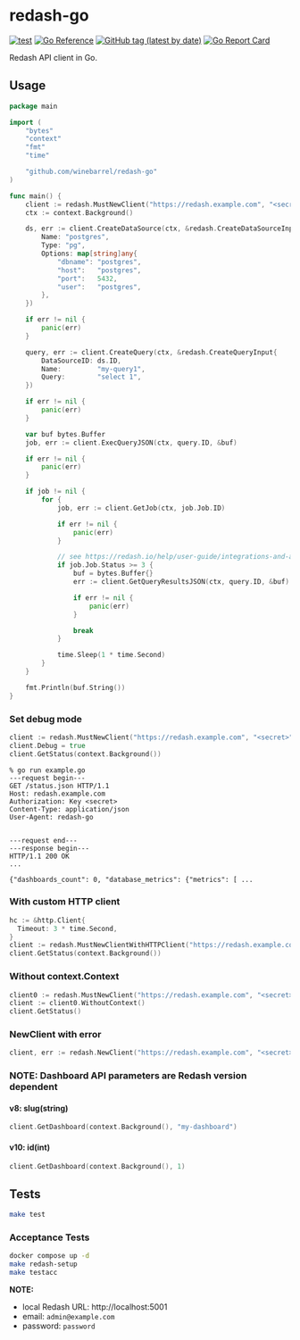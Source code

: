 # redash-go

[![test](https://github.com/winebarrel/redash-go/actions/workflows/test.yml/badge.svg)](https://github.com/winebarrel/redash-go/actions/workflows/test.yml)
[![Go Reference](https://pkg.go.dev/badge/github.com/winebarrel/redash-go.svg)](https://pkg.go.dev/github.com/winebarrel/redash-go)
[![GitHub tag (latest by date)](https://img.shields.io/github/v/tag/winebarrel/redash-go)](https://github.com/winebarrel/redash-go/tags)
[![Go Report Card](https://goreportcard.com/badge/github.com/winebarrel/redash-go)](https://goreportcard.com/report/github.com/winebarrel/redash-go)

Redash API client in Go.

## Usage

```go
package main

import (
	"bytes"
	"context"
	"fmt"
	"time"

	"github.com/winebarrel/redash-go"
)

func main() {
	client := redash.MustNewClient("https://redash.example.com", "<secret>")
	ctx := context.Background()

	ds, err := client.CreateDataSource(ctx, &redash.CreateDataSourceInput{
		Name: "postgres",
		Type: "pg",
		Options: map[string]any{
			"dbname": "postgres",
			"host":   "postgres",
			"port":   5432,
			"user":   "postgres",
		},
	})

	if err != nil {
		panic(err)
	}

	query, err := client.CreateQuery(ctx, &redash.CreateQueryInput{
		DataSourceID: ds.ID,
		Name:         "my-query1",
		Query:        "select 1",
	})

	if err != nil {
		panic(err)
	}

	var buf bytes.Buffer
	job, err := client.ExecQueryJSON(ctx, query.ID, &buf)

	if err != nil {
		panic(err)
	}

	if job != nil {
		for {
			job, err := client.GetJob(ctx, job.Job.ID)

			if err != nil {
				panic(err)
			}

			// see https://redash.io/help/user-guide/integrations-and-api/api#Jobs
			if job.Job.Status >= 3 {
				buf = bytes.Buffer{}
				err := client.GetQueryResultsJSON(ctx, query.ID, &buf)

				if err != nil {
					panic(err)
				}

				break
			}

			time.Sleep(1 * time.Second)
		}
	}

	fmt.Println(buf.String())
}
```

### Set debug mode

```go
client := redash.MustNewClient("https://redash.example.com", "<secret>")
client.Debug = true
client.GetStatus(context.Background())
```

```
% go run example.go
---request begin---
GET /status.json HTTP/1.1
Host: redash.example.com
Authorization: Key <secret>
Content-Type: application/json
User-Agent: redash-go


---request end---
---response begin---
HTTP/1.1 200 OK
...

{"dashboards_count": 0, "database_metrics": {"metrics": [ ...
```

### With custom HTTP client

```go
hc := &http.Client{
  Timeout: 3 * time.Second,
}
client := redash.MustNewClientWithHTTPClient("https://redash.example.com", "<secret>", hc)
client.GetStatus(context.Background())
```

### Without context.Context

```go
client0 := redash.MustNewClient("https://redash.example.com", "<secret>")
client := client0.WithoutContext()
client.GetStatus()
```

### NewClient with error

```go
client, err := redash.NewClient("https://redash.example.com", "<secret>")
```

### **NOTE: Dashboard API parameters are Redash version dependent**

#### v8: slug(string)

```go
client.GetDashboard(context.Background(), "my-dashboard")
```

#### v10: id(int)

```go
client.GetDashboard(context.Background(), 1)
```

## Tests

```sh
make test
```

### Acceptance Tests

```sh
docker compose up -d
make redash-setup
make testacc
```

**NOTE:**
* local Redash URL: http://localhost:5001
* email: `admin@example.com`
* password: `password`

